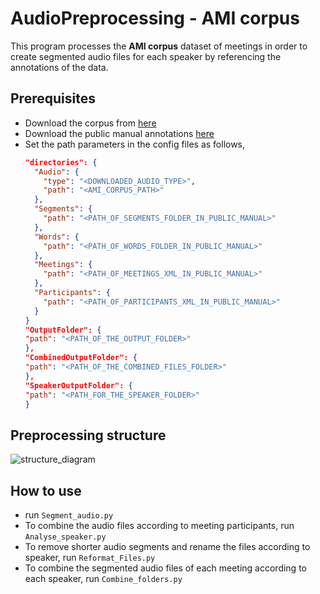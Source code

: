 AudioPreprocessing - AMI corpus
======================================

This program processes the **AMI corpus** dataset of meetings in order to create segmented audio files for each speaker by referencing the annotations of the data. 


## Prerequisites

* Download the corpus from <a target="_blank" href="http://groups.inf.ed.ac.uk/ami/download/">here</a>
* Download the public manual annotations <a target="_blank" href="http://groups.inf.ed.ac.uk/ami/AMICorpusAnnotations/ami_public_manual_1.6.2.zip/">here</a>
* Set the path parameters in the config files as follows,
    ```json
  "directories": {
      "Audio": {
        "type": "<DOWNLOADED_AUDIO_TYPE>",
        "path": "<AMI_CORPUS_PATH>"
      },
      "Segments": {
        "path": "<PATH_OF_SEGMENTS_FOLDER_IN_PUBLIC_MANUAL>"
      },
      "Words": {
        "path": "<PATH_OF_WORDS_FOLDER_IN_PUBLIC_MANUAL>"
      },
      "Meetings": {
        "path": "<PATH_OF_MEETINGS_XML_IN_PUBLIC_MANUAL>"
      },
      "Participants": {
        "path": "<PATH_OF_PARTICIPANTS_XML_IN_PUBLIC_MANUAL>"
      }
    }
  "OutputFolder": {
    "path": "<PATH_OF_THE_OUTPUT_FOLDER>"
  },
  "CombinedOutputFolder": {
    "path": "<PATH_OF_THE_COMBINED_FILES_FOLDER>"
  },
  "SpeakerOutputFolder": {
    "path": "<PATH_FOR_THE_SPEAKER_FOLDER>"
  }
   ```
  
## Preprocessing structure

![structure_diagram](images/preprocess_structure.png)

## How to use

* run `Segment_audio.py`
* To combine the audio files according to meeting participants, run `Analyse_speaker.py`
* To remove shorter audio segments and rename the files according to speaker, run `Reformat_Files.py`
* To  combine the segmented audio files of each meeting according to each speaker, run `Combine_folders.py`
